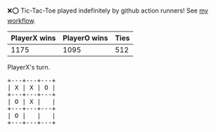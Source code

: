 :x::o: Tic-Tac-Toe played indefinitely by github action runners! See [my workflow](.github/workflows/play.yaml).

|PlayerX wins|PlayerO wins|Ties|
|-|-|-|
|1175|1095|512|

PlayerX's turn.

<pre>
+---+---+---+
| X | X | O |
+---+---+---+
| O | X |   |
+---+---+---+
| O |   |   |
+---+---+---+
</pre>